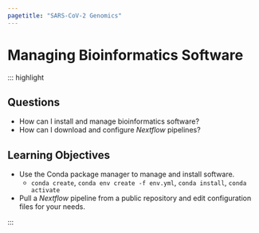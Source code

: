 ```yaml
---
pagetitle: "SARS-CoV-2 Genomics"
---
```


# Managing Bioinformatics Software

::: highlight

## Questions

- How can I install and manage bioinformatics software?
- How can I download and configure _Nextflow_ pipelines?

## Learning Objectives

- Use the Conda package manager to manage and install software.
  - `conda create`, `conda env create -f env.yml`, `conda install`, `conda activate`
- Pull a _Nextflow_ pipeline from a public repository and edit configuration files for your needs.

:::

<!--
## The `conda` Package Manager

Often you may want to use software packages that are not be installed by default on the servers available to you.
There are several ways you could manage your own software installation, but in this course we will be using _Conda_, which gives you access to a large number of scientific packages.

There are two main software distributions that you can download and install, called _Anaconda_ and _Miniconda_.  
_Miniconda_ is a lighter version, which includes only base Python, while _Anaconda_ is a much larger bundle of software that includes many other packages (see the [Documentation Page](https://docs.conda.io/projects/conda/en/latest/user-guide/install/download.html#anaconda-or-miniconda) for more information).

One of the strengths of using _Conda_ to manage your software is that you can have different versions of your software installed alongside each other, organised in **environments**. 
Organising software packages into environments is extremely useful, as it allows to have a _reproducible_ set of software versions that you can use and resuse in your projects. 

![Illustration of _Conda_ environments.](images/conda_environments.svg)


### Installing _Conda_

To start with, let's install _Conda_. 
In this course we will install the _Miniconda_ bundle, as it's lighter and faster to install:

1. Make sure you've ssh'd to the training computer and are in the home directory (`cd ~`).
1. download the _Miniconda_ installer by running: `wget https://repo.anaconda.com/miniconda/Miniconda3-latest-Linux-x86_64.sh`
1. run the installation script just downloaded: `bash Miniconda3-latest-Linux-x86_64.sh`
1. follow the installation instructions accepting default options (answering 'yes' to any questions)
1. run `conda config --add channels conda-forge; conda config --add channels bioconda`.
This adds two *channels* (sources of software) useful for bioinformatics and data science applications.

:::note
_Anaconda_ and _Miniconda_ are also available for Windows and Mac OS. 
See the [Conda Installation Documents](https://docs.conda.io/projects/conda/en/latest/user-guide/install/index.html#regular-installation) for instructions. 

However, many of the packages used in bioinformatics are specific for Linux, so will not work on those other operating systems. 
However, _Conda_ may still be useful to manage software that works across platforms (e.g. Python packages).
:::


### Installing Software Using `conda`

The command used to install and manage software is called `conda`. 
Although we will only cover the basics in this course, it has an [excellent documentation](https://docs.conda.io/projects/conda/en/latest/user-guide/) and a useful [cheatsheet](https://docs.conda.io/projects/conda/en/latest/_downloads/1f5ecf5a87b1c1a8aaf5a7ab8a7a0ff7/conda-cheatsheet.pdf).

The first thing to do is to create a software environment for our project. 
Although this is optional (you could instead install everything in the "base" default environment), it is a good practice as it means the software versions remain stable within each project. 

To create an environment we use:

```console
$ conda create --name ENV
```

Where "ENV" is the name we want to give to that environment. 
Once the environment is created, we can install packages using:

```console
$ conda install --name ENV PROGRAM
```

Where "PROGRAM" is the name of the software we want to install. 

:::note
One way to organise your software environments is to create an environment for each kind of analysis that you might be doing regularly. 
For example, you could have an environment named `imaging` with software that you use for image processing (e.g. Python's scikit-image or the ImageMagick package) and another called `deeplearn` with software you use for deep learning applications (e.g. Python's Keras). 

In bioinformatics you may create an environment for analysis of specific kinds of data, for example `rnaseq` or `metagenomics`. 
We will see an example of this in the context of SARS-CoV-2 sequence analysis in a later section.
:::

To search for the software packages that are available through `conda`:

- go to [anaconda.org](https://anaconda.org).
- in the search box search for a program of your choice. For example: "bwa".
- the results should be listed as `CHANNEL/PROGRAM`, where *CHANNEL* will the the source channel from where the software is available. Usually scientific/bioinformatics software is available through the `conda-forge` and `bioconda` channels.

If you need to install a program from a different channel than the defaults, you can specify it during the install command using the `-c` option. 
For example `conda install --chanel CHANNEL --name ENV PROGRAM`.

Let's see this with an example, where we create a new environment called "scipy", where we install the python scientific packages:

```console
$ conda install --name scipy --channel conda-forge numpy matplotlib
```


### Loading _Conda_ Environments

Once your packages are installed in an environment, you can load that environment by using `source activate ENV`, where "ENV" is the name of your environment. 
For example, we can activate our previously created environment with:

```console
$ source activate scipy
```

If you chech which `python` executable is being used now, you will notice it's the one from this new environment:

```console
$ which python
```

```
~/miniconda3/envs/scipy/bin/python
```

:::note
**Tip**

If you forget which environments you have created, you can use `conda env list` to get a list of them. 
:::


:::exercise

**Q1**

- Create a new _Conda_ environment called `qc` and install the software FastQC and MultiQC, which we will use to check the sequencing quality of our Illumina reads.
- Once installation completes, activate the environment and check that both packages were installed successfully by running `fastqc --version` and `multiqc --version`. 

<details><summary>Hint</summary>

- Go to [anaconda.org](https://anaconda.org/) to search for these software packages and see which channels they are available from.
- The command to create a new environment is `conda create --name ENV` (replace "ENV" by a name of your choice for the new environment).
- The command to install packages into an environment is `conda install --name ENV PROGRAM` (replace "PROGRAM" with the name of the software package you wish to install).

**THIS TAKES QUITE A WHILE TO RUN! MAYBE NEED TO INTRODUCE MAMBA AS WELL**

</details>

**Q2**

- Create a new shell script named `read_quality_control.sh` on your `scripts` folder. Copy/paste the following code into the script (fix the code where "FIXME" appears). 

```bash
#!/bin/bash

# activate conda environment
source activate qc

# create output directories
mkdir -p results/fastqc
mkdir -p results/multiqc

# run FastQC on all the reads
fastqc --threads 8 --outdir FIXME data/illumina/*.fastq.gz

# compile statistics using multiqc
multiqc --outdir FIXME results/fastqc
```

- Run the new shell script using `bash`. Redirect the output to a file named `logs/read_quality_control.log`.

<details><summary>Hint</summary>

- To redirect output from a script use `bash name_of_script > standard_output.log 2>&1`

<details>

<details><summary>Answer</summary>

Create the environment with:

```
$ conda create --name qc
```

We can then install the necessary software on this environment: 

```
$ conda install --name qc fastqc multiqc
```

After _Conda_ determines the software dependencies it needs to download and install, it will list them all and ask to confirm the installation. 
You can type "y" and press Enter to confirm. 
The installation process may take some time. 

Finally, we can activate our new environment: 

```
$ source activate qc
```

We can quickly check that the software was installed successfully by trying the following commands:

```
$ fastqc --version
$ multiqc --version
```

Each of these commands should result in the version of the software being printed on the console. 



</details>

:::

:::note
**Quality Control for ONT Data**

FastQC is designed for Illumina data. 
For ONT data, you can use [MinIONQC](https://github.com/roblanf/minion_qc), which is essentially an R script that you can run to generate a series of plots such as read length and quality distributions. 

:::


## Nextflow

- installation
- `nextflow pull`
- config files
- `nextflow run`, `nextflow --help`

Install nextflow, using conda:

`conda create --name nextflow -c bioconda nextflow`

General information about nextflow commands can be obtained by running it with no other options: 

```console
$ nextflow
```

```
Commands:
  clean         Clean up project cache and work directories
  clone         Clone a project into a folder
  cloud         Manage Nextflow clusters in the cloud
  config        Print a project configuration
  console       Launch Nextflow interactive console
  drop          Delete the local copy of a project
  help          Print the usage help for a command
  info          Print project and system runtime information
  kuberun       Execute a workflow in a Kubernetes cluster (experimental)
  list          List all downloaded projects
  log           Print executions log and runtime info
  pull          Download or update a project
  run           Execute a pipeline project
  self-update   Update nextflow runtime to the latest available version
  view          View project script file(s)
```

:::note
**This was a note to self - can probably be removed from here**
Making a local copy of the nextflow repository can be done in a few ways:

- `nextflow pull` - downloads the repo and puts it in a global cache (see https://www.nextflow.io/docs/latest/cli.html#pull)
- `nextflow clone` - downloads the repo to the local directory. This is equivalent to running `git clone`. 

- Need to check how commits are managed (to ensure consistent versions of the pipeline are used)
- If the pipeline fails due to an error, can be resumed by adding the flag `nextflow run -resume`

:::

To download the pipeline, we run: 

```console
$ nextflow pull connor-lab/ncov2019-artic-nf
```

This will automatically download the workflow from the [project's GitHub page](https://github.com/connor-lab/ncov2019-artic-nf) into our home directory (under `~/.nextflow/assets/`). 

The following step is to set configuration options necessary for our setup. 
This can be done on a project-by-project basis, or we can set options that are always used on the machine we are working from.

- Edit a file named `nextflow.config` on the project's directory.
- Edit the file in `~/.nextflow/config`.

I have edited a file in the project's directory with the following: 

```
process {
  executor = 'local'
}
params {
  max_memory = 32.GB
  max_cpus = 8
  max_time = 12.h
}
conda {
  useMamba = true
  createTimeout = '1 h'
}
```

And this has successfully ran the pipeline with mamba. 


## SLURM

SLURM configuration can be specified depending on your setup. 
For example, I have: 

```
process {
  executor = 'slurm'
  clusterOptions = '-A LEYSER-SL2-CPU -p icelake,cclake -t 05:00:00' 
}
params {
  max_memory = 192.GB
  max_cpus = 56
  max_time = 12.h
}
```


## Help 

`nextflow run ncov2019-artic-nf/ --help`


## Conda, Docker, Singularity

With `-profile conda`, I've ran into the problem mentioned here: 
 - https://github.com/nf-core/rnaseq/issues/517 
 - https://github.com/nextflow-io/nextflow/issues/1081 

It seems to be a timeout issue. 
One possibility is to use `mamba`, which can be achieved by adding the following to one of the config files:

```
conda {
    useMamba = true
    createTimeout = '1 h'
}
```

This is detailed here: https://www.nextflow.io/docs/edge/config.html#scope-conda

Also, it may be worth thinking about setting the `NXF_CONDA_CACHEDIR` variable as suggested in the first link above, in case users are sharing environments. 

I have also ran into another error:

```
  Failed to create Conda environment
  command: conda env create --prefix /rds/user/hm533/hpc-work/btf/nvap_artic_pipeline/work/conda/artic-e06b476df23ea11f5d0c7435111cb143 --file /rds/user/hm533/hpc-work/btf/nvap_artic_pipeline/ncov2019-artic-nf/environments/nanopore/environment.yml
  status : 143
  message:
```

This one I could not seem to fix... 


Finally, I get this error with the first step of the pipeline (articDownloadScheme), coming from a `git clone` command:

```
Cloning into 'primer-schemes'...
  /usr/local/software/archive/linux-scientific7-x86_64/gcc-9/git-2.26.0-jtc5jb2p7skqq7zohvhh6cs6tgoy5lyj/libexec/git-core/git-remote-https: symbol lookup error: /lib64/libk5crypto.so.3: undefined symbol: EVP_KDF
_ctrl, version OPENSSL_1_1_1b
```

This seems to be a system-specific error (only occurs on compute nodes of the HPC, not login nodes), which hopefully disappears on the training machine.
My workaround is to cd to the working directory and run `bash .command.run`. 
Then re-launch the workflow with `-resume`.



## Running at Scale

Need to check:

- is it possible to use `nextflow pull` to a path common to multiple users on a HPC? 
- is it possible to still have specific config files even when using `nextflow pull` from the general cache? 
  - Should be: https://www.nextflow.io/docs/latest/config.html 


## Troubleshooting 

Nextflow works by creating temporary files in a directory called `work`. 
When an error occurs, Nextflow informs us of what the working directory was and several (hidden) files can be found there. 
The most informative are:

- `.command.run` - this is the bash script that is essentially submitted to slurm.
- `.command.sh` - this is the bash script that is usually called by the previous script. 
- `.command.log` - log file where errors might be found. 


## Summary

:::highlight

**Key Points**

- one
- two

:::
-->
